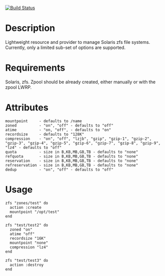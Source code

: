 [![Build Status](https://secure.travis-ci.org/marthag8/zfs.png)](http://travis-ci.org/marthag8/zfs)

Description
===========

Lightweight resource and provider to manage Solaris zfs file systems. 
Currently, only a limited sub-set of options are supported.

Requirements
============

Solaris, zfs.
Zpool should be already created, either manually or with the zpool LWRP.

Attributes
==========

    mountpoint     - defaults to /name
    zoned          - "on", "off" - defaults to "off"
    atime          - "on, "off", - defaults to "on"
    recordsize     - defaults to "128K"
    compression    - "on", "off", "lzjb", "gzip", "gzip-1", "gzip-2", "gzip-3", "gzip-4", "gzip-5", "gzip-6", "gzip-7", "gzip-8", "gzip-9", "lz4" - defaults to "off"
    quota          - size in B,KB,MB,GB,TB - defaults to "none"
    refquota       - size in B,KB,MB,GB,TB - defaults to "none"
    reservation    - size in B,KB,MB,GB,TB - defaults to "none"
    refreservation - size in B,KB,MB,GB,TB - defaults to "none"
    dedup          - "on", "off" - defaults to "off"

 
Usage
=====

    zfs "zones/test" do
      action :create
      mountpoint "/opt/test"
    end
  
    zfs "test/test2" do
      zoned "on"
      atime "off"
      recordsize "16K"
      mountpoint "none"
      compression "lz4"
    end
  
    zfs "test/test3" do
      action :destroy
    end
